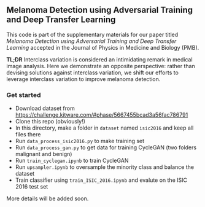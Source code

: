 ## Melanoma Detection using Adversarial Training and Deep Transfer Learning

This code is part of the supplementary materials for our paper titled *Melanoma Detection using Adversarial Training and Deep Transfer Learning* accepted in the Journal of Physics in Medicine and Biology (PMB).

**TL;DR** Interclass variation is considered an intimidating remark in medical image analysis. Here we demonstrate an opposite perspective: rather than devising solutions against interclass variation, we shift our efforts to leverage interclass variation to improve melanoma detection.


### Get started

* Download dataset from https://challenge.kitware.com/#phase/5667455bcad3a56fac786791
* Clone this repo (obviously!)
* In this directory, make a folder in `dataset` named `isic2016` and keep all files there
* Run `data_process_isic2016.py` to make training set
* Run `data_process_gan.py` to get data for training CycleGAN (two folders malignant and benign)
* Run `train_cyclegan.ipynb` to train CycleGAN 
* Run `upsampler.ipynb` to oversample the minority class and balance the dataset
* Train classifier using `train_ISIC_2016.ipynb` and evalute on the ISIC 2016 test set


More details will be added soon.